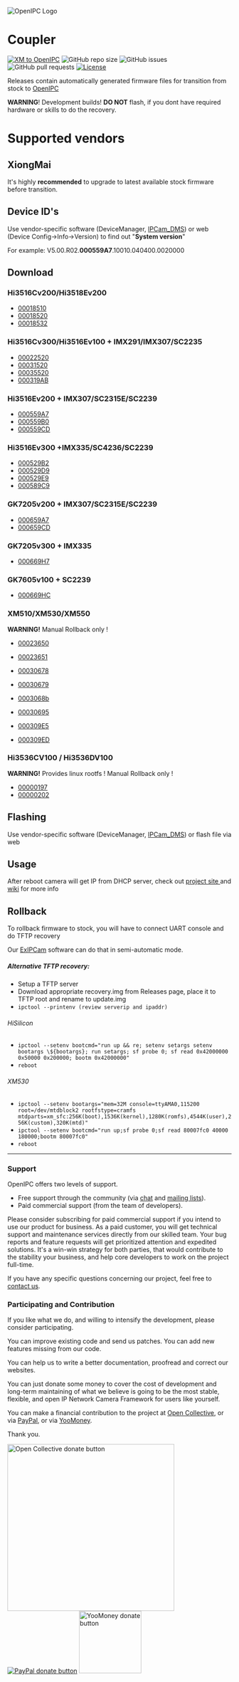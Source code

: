 ![OpenIPC Logo](https://cdn.themactep.com/images/logo_openipc.png)

# Coupler
[![XM to OpenIPC](https://github.com/OpenIPC/coupler/actions/workflows/xm.yml/badge.svg)](https://github.com/OpenIPC/coupler/releases)
![GitHub repo size](https://img.shields.io/github/repo-size/OpenIPC/coupler)
![GitHub issues](https://img.shields.io/github/issues/OpenIPC/coupler)
![GitHub pull requests](https://img.shields.io/github/issues-pr/OpenIPC/coupler)
[![License](https://img.shields.io/github/license/OpenIPC/openipc-2.1)](https://opensource.org/licenses/MIT)

Releases contain automatically generated firmware files for transition from stock to [OpenIPC](https://openipc.org)

**WARNING**! Development builds! **DO NOT** flash, if you dont have required hardware or skills to do the recovery.

# Supported vendors

## XiongMai

It's highly **recommended** to upgrade to latest available stock firmware before transition.

## Device ID's

Use vendor-specific software (DeviceManager, [IPCam_DMS](https://team.openipc.org/ipcam_dms/)) or web (Device Config->Info->Version) 
to find out "**System version**" 

For example: V5.00.R02.**000559A7**.10010.040400.0020000

## Download

### Hi3516Cv200/Hi3518Ev200
* [00018510](https://github.com/OpenIPC/coupler/releases/download/latest/00018510_OpenIPC_50H10L_S38.bin)
* [00018520](https://github.com/OpenIPC/coupler/releases/download/latest/00018520_OpenIPC_50H20L_18EV200_S38.bin)
* [00018532](https://github.com/OpenIPC/coupler/releases/download/latest/00018532_OpenIPC_53H20L_16CV200_S38.bin)

### Hi3516Cv300/Hi3516Ev100 + IMX291/IMX307/SC2235
* [00022520](https://github.com/OpenIPC/coupler/releases/download/latest/00022520_OpenIPC_50H20L.bin)
* [00031520](https://github.com/OpenIPC/coupler/releases/download/latest/00031520_OpenIPC_50H20L.bin)
* [00035520](https://github.com/OpenIPC/coupler/releases/download/latest/00035520_OpenIPC_HI3516EV100_50H20L_S38.bin)
* [000319AB](https://github.com/OpenIPC/coupler/releases/download/latest/000319AB_OpenIPC_50H20L_SG.bin)

### Hi3516Ev200 + IMX307/SC2315E/SC2239
* [000559A7](https://github.com/OpenIPC/coupler/releases/download/latest/000559A7_OpenIPC_HI3516EV200_50H20AI_S38.bin)
* [000559B0](https://github.com/OpenIPC/coupler/releases/download/latest/000559B0_OpenIPC_HI3516EV200_85H30AI_S38.bin)
* [000559CD](https://github.com/OpenIPC/coupler/releases/download/latest/000559CD_OpenIPC_HI3516EV200_85HF30T_S38.bin)

### Hi3516Ev300 +IMX335/SC4236/SC2239
* [000529B2](https://github.com/OpenIPC/coupler/releases/download/latest/000529B2_OpenIPC_HI3516EV300_85H50AI.bin)
* [000529D9](https://github.com/OpenIPC/coupler/releases/download/latest/000529D9_OpenIPC_HI3516EV300_N80050YA.bin)
* [000529E9](https://github.com/OpenIPC/coupler/releases/download/latest/000529E9_OpenIPC_HI3516EV300_85HF50T.bin)
* [000589C9](https://github.com/OpenIPC/coupler/releases/download/latest/000589C9_OpenIPC_HI3516EV300_83H50AI_S38.bin)

### GK7205v200 + IMX307/SC2315E/SC2239
* [000659A7](https://github.com/OpenIPC/coupler/releases/download/latest/000659A7_OpenIPC_IPC_GK7205V200_50H20AI_S38.bin)
* [000659CD](https://github.com/OpenIPC/coupler/releases/download/latest/000659CD_OpenIPC_IPC_GK7205V200_85HF30T_S38.bin)

### GK7205v300 + IMX335
* [000669H7](https://github.com/OpenIPC/coupler/releases/download/latest/000669H7_OpenIPC_IPC_GK7205V300_85K50T.bin)

### GK7605v100 + SC2239
* [000669HC](https://github.com/OpenIPC/coupler/releases/download/latest/000669HC_OpenIPC_IPC_GK7605V100_83K50W_S38.bin)

### XM510/XM530/XM550
**WARNING!** Manual Rollback only !
* [00023650](https://github.com/OpenIPC/coupler/releases/download/latest/00023650_OpenIPC_50X10_32M.bin)
* [00023651](https://github.com/OpenIPC/coupler/releases/download/latest/00023651_OpenIPC_53X13_32M.bin)

* [00030678](https://github.com/OpenIPC/coupler/releases/download/latest/00030678_OpenIPC_XM530_80X20_8M.bin)
* [00030679](https://github.com/OpenIPC/coupler/releases/download/latest/00030679_OpenIPC_XM530_80X50_8M.bin)
* [0003068b](https://github.com/OpenIPC/coupler/releases/download/latest/0003068b_OpenIPC_XM530_85X20_8M.bin)
* [00030695](https://github.com/OpenIPC/coupler/releases/download/latest/00030695_OpenIPC_XM530_R80X20-PQ_8M.bin)
* [000309E5](https://github.com/OpenIPC/coupler/releases/download/latest/000309E5_OpenIPC_XM530_85X20T_8M.bin)
* [000309ED](https://github.com/OpenIPC/coupler/releases/download/latest/000309ED_OpenIPC_XM530_80X30T_8M.bin)

### Hi3536CV100 / Hi3536DV100
**WARNING!** Provides linux rootfs ! Manual Rollback only !
* [00000197](https://github.com/OpenIPC/coupler/releases/download/latest/00000197_OpenIPC_NBD8008R-U.bin)
* [00000202](https://github.com/OpenIPC/coupler/releases/download/latest/00000202_OpenIPC_NBD8008R-PL.bin)

## Flashing
Use vendor-specific software (DeviceManager, [IPCam_DMS](https://team.openipc.org/ipcam_dms/)) or flash file via web

## Usage
After reboot camera will get IP from DHCP server, check out [project site ](https://openipc.org/firmware/) and [wiki](https://github.com/OpenIPC/openipc-2.1/wiki) for more info

## Rollback
To rollback firmware to stock, you will have to connect UART console and do TFTP recovery

Our [ExIPCam](https://team.openipc.org/exipcam/) software can do that in semi-automatic mode.

##### Alternative TFTP recovery:
* Setup a TFTP server
* Download appropriate recovery.img from Releases page, place it to TFTP root and rename to update.img
* ```ipctool --printenv (review serverip and ipaddr)```
###### HiSilicon
* ```ipctool --setenv bootcmd="run up && re; setenv setargs setenv bootargs \${bootargs}; run setargs; sf probe 0; sf read 0x42000000 0x50000 0x200000; bootm 0x42000000"```
* ```reboot```
###### XM530
* ```ipctool --setenv bootargs="mem=32M console=ttyAMA0,115200 root=/dev/mtdblock2 rootfstype=cramfs mtdparts=xm_sfc:256K(boot),1536K(kernel),1280K(romfs),4544K(user),256K(custom),320K(mtd)"```
* ```ipctool --setenv bootcmd="run up;sf probe 0;sf read 80007fc0 40000 180000;bootm 80007fc0" ```
* ```reboot```

-----

### Support

OpenIPC offers two levels of support.

- Free support through the community (via [chat](https://openipc.org/#telegram-chat-groups) and [mailing lists](https://github.com/OpenIPC/firmware/discussions)).
- Paid commercial support (from the team of developers).

Please consider subscribing for paid commercial support if you intend to use our product for business.
As a paid customer, you will get technical support and maintenance services directly from our skilled team.
Your bug reports and feature requests will get prioritized attention and expedited solutions. It's a win-win
strategy for both parties, that would contribute to the stability your business, and help core developers
to work on the project full-time.

If you have any specific questions concerning our project, feel free to [contact us](mailto:flyrouter@gmail.com).

### Participating and Contribution

If you like what we do, and willing to intensify the development, please consider participating.

You can improve existing code and send us patches. You can add new features missing from our code.

You can help us to write a better documentation, proofread and correct our websites.

You can just donate some money to cover the cost of development and long-term maintaining of what we believe
is going to be the most stable, flexible, and open IP Network Camera Framework for users like yourself.

You can make a financial contribution to the project
at [Open Collective](https://opencollective.com/openipc/contribute/backer-14335/checkout),
or via [PayPal](https://www.paypal.com/donate/?hosted_button_id=C6F7UJLA58MBS),
or via [YooMoney](https://openipc.org/donation/yoomoney.html).

Thank you.

<a href="https://opencollective.com/openipc/contribute/backer-14335/checkout" target="_blank"><img src="https://opencollective.com/webpack/donate/button@2x.png?color=blue" width="375" alt="Open Collective donate button"></a>
<a href="https://www.paypal.com/donate/?hosted_button_id=C6F7UJLA58MBS"><img src="https://www.paypalobjects.com/en_US/IT/i/btn/btn_donateCC_LG.gif" alt="PayPal donate button"></a>
<a href="https://openipc.org/donation/yoomoney.html"><img src="https://yoomoney.ru/transfer/balance-informer/balance?id=596194605&key=291C29A811B500D7" width="140" alt="YooMoney donate button"></a>
